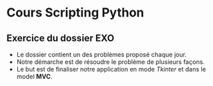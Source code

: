 # Cours Scripting Python

## Exercice du dossier EXO
- Le dossier contient un des problèmes proposé chaque jour.
- Notre démarche est de résoudre le problème de plusieurs façons.
- Le but est de finaliser notre application en mode *Tkinter* et dans le model **MVC**.
